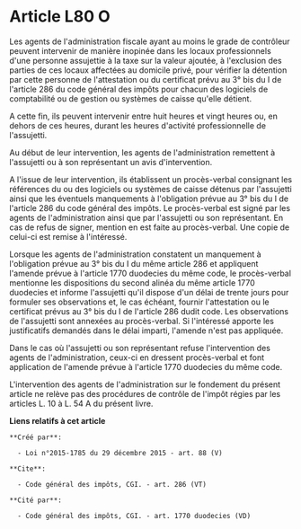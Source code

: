 # Article L80 O

Les agents de l'administration fiscale ayant au moins le grade de contrôleur peuvent intervenir de manière inopinée dans les
locaux professionnels d'une personne assujettie à la taxe sur la valeur ajoutée, à l'exclusion des parties de ces locaux
affectées au domicile privé, pour vérifier la détention par cette personne de l'attestation ou du certificat prévu au 3° bis
du I de l'article 286 du code général des impôts pour chacun des logiciels de comptabilité ou de gestion ou systèmes de
caisse qu'elle détient. 

A cette fin, ils peuvent intervenir entre huit heures et vingt heures ou, en dehors de ces heures, durant les heures
d'activité professionnelle de l'assujetti. 

Au début de leur intervention, les agents de l'administration remettent à l'assujetti ou à son représentant un avis
d'intervention. 

A l'issue de leur intervention, ils établissent un procès-verbal consignant les références du ou des logiciels ou systèmes de
caisse détenus par l'assujetti ainsi que les éventuels manquements à l'obligation prévue au 3° bis du I de l'article 286 du
code général des impôts. Le procès-verbal est signé par les agents de l'administration ainsi que par l'assujetti ou son
représentant. En cas de refus de signer, mention en est faite au procès-verbal. Une copie de celui-ci est remise à
l'intéressé. 

Lorsque les agents de l'administration constatent un manquement à l'obligation prévue au 3° bis du I du même article 286 et
appliquent l'amende prévue à l'article 1770 duodecies du même code, le procès-verbal mentionne les dispositions du second
alinéa du même article 1770 duodecies et informe l'assujetti qu'il dispose d'un délai de trente jours pour formuler ses
observations et, le cas échéant, fournir l'attestation ou le certificat prévus au 3° bis du I de l'article 286 dudit code.
Les observations de l'assujetti sont annexées au procès-verbal. Si l'intéressé apporte les justificatifs demandés dans le
délai imparti, l'amende n'est pas appliquée. 

Dans le cas où l'assujetti ou son représentant refuse l'intervention des agents de l'administration, ceux-ci en dressent
procès-verbal et font application de l'amende prévue à l'article 1770 duodecies du même code. 

L'intervention des agents de l'administration sur le fondement du présent article ne relève pas des procédures de contrôle de
l'impôt régies par les articles L. 10 à L. 54 A du présent livre.

**Liens relatifs à cet article**

	**Créé par**:

	  - Loi n°2015-1785 du 29 décembre 2015 - art. 88 (V)

	**Cite**:

	  - Code général des impôts, CGI. - art. 286 (VT)

	**Cité par**:

	  - Code général des impôts, CGI. - art. 1770 duodecies (VD)
